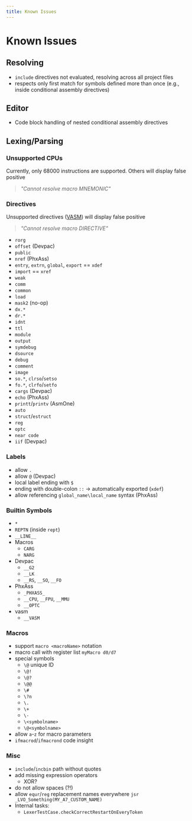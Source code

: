 ```yaml
---
title: Known Issues
---
```


# Known Issues

## Resolving

- `include` directives not evaluated, resolving across all project files
- respects only first match for symbols defined more than once (e.g., inside conditional assembly directives)

## Editor

- Code block handling of nested conditional assembly directives

## Lexing/Parsing

### Unsupported CPUs

Currently, only 68000 instructions are supported. Others will display false positive
> _"Cannot resolve macro $MNEMONIC$"_

### Directives

Unsupported directives ([VASM](http://sun.hasenbraten.de/vasm/release/vasm_4.html#Mot-Syntax-Module)) will display
false positive
> _"Cannot resolve macro $DIRECTIVE$"_

- `rorg`
- `offset` (Devpac)
- `public`
- `nref` (PhxAss)
- `entry`, `extrn`, `global`, `export` == `xdef`
- `import` == `xref`
- `weak`
- `comm`
- `common`
- `load`
- `mask2` (no-op)
- `dx.*`
- `dr.*`
- `idnt`
- `ttl`
- `module`
- `output`
- `symdebug`
- `dsource`
- `debug`
- `comment`
- `image`
- `so.*`, `clrso`/`setso`
- `fo.*`, `clrfo`/`setfo`
- `cargs` (Devpac)
- `echo` (PhxAss)
- `printt`/`printv` (AsmOne)
- `auto`
- `struct`/`estruct`
- `reg`
- `optc`
- `near code`
- `iif` (Devpac)

### Labels

- allow `.`
- allow `@` (Devpac)
- local label ending with `$`
- ending with double-colon `::` -> automatically exported (`xdef`)
- allow referencing `global_name\local_name` syntax (PhxAss)

### Builtin Symbols

- `*`
- `REPTN` (inside `rept`)
- `__LINE__`
- Macros
  - `CARG`
  - `NARG`
- Devpac
  - `__G2`
  - `__LK`
  - `__RS`, `__SO`, `__FO`
- PhxAss
  - `_PHXASS_`
  - `__CPU`, `__FPU`, `__MMU`
  - `__OPTC`
- vasm
  - `__VASM`

### Macros

- support `macro <macroName>` notation
- macro call with register list `myMacro d0/d7`
- special symbols
  - `\@` unique ID
  - `\@!`
  - `\@?`
  - `\@@`
  - `\#`
  - `\?n`
  - `\.`
  - `\+`
  - `\-`
  - `\<symbolname>`
  - `\@<symbolname>`
- allow `a`-`z` for macro parameters
- `ifmacrod`/`ifmacrond` code insight

### Misc

- `include`/`incbin` path without quotes
- add missing expression operators
  - XOR?
- do not allow spaces (?!)
- allow `equr`/`reg` replacement names everywhere `jsr _LVO_Something(MY_A7_CUSTOM_NAME)`
- Internal tasks:
  - `LexerTestCase.checkCorrectRestartOnEveryToken`

